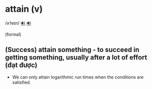 # attain (v)

/əˈteɪn/ [🔊](https://www.oxfordlearnersdictionaries.com/media/english/uk_pron/n/nod/node_/node__gb_1.mp3) [🔊](https://www.oxfordlearnersdictionaries.com/media/english/us_pron/n/nod/node_/node__us_1.mp3)

(formal)

## (Success) attain something - to succeed in getting something, usually after a lot of effort (đạt được)

- We can only attain logarithmic run times when the conditions are satisfied.